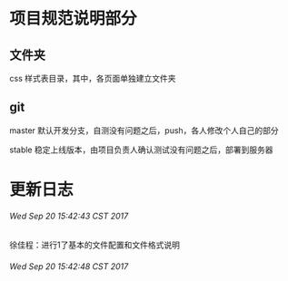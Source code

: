 # 项目规范说明部分

## 文件夹
css 样式表目录，其中，各页面单独建立文件夹

## git

master 默认开发分支，自测没有问题之后，push，各人修改个人自己的部分

stable 稳定上线版本，由项目负责人确认测试没有问题之后，部署到服务器

# 更新日志

###### Wed Sep 20 15:42:43 CST 2017
徐佳程：进行1了基本的文件配置和文件格式说明

###### Wed Sep 20 15:42:48 CST 2017